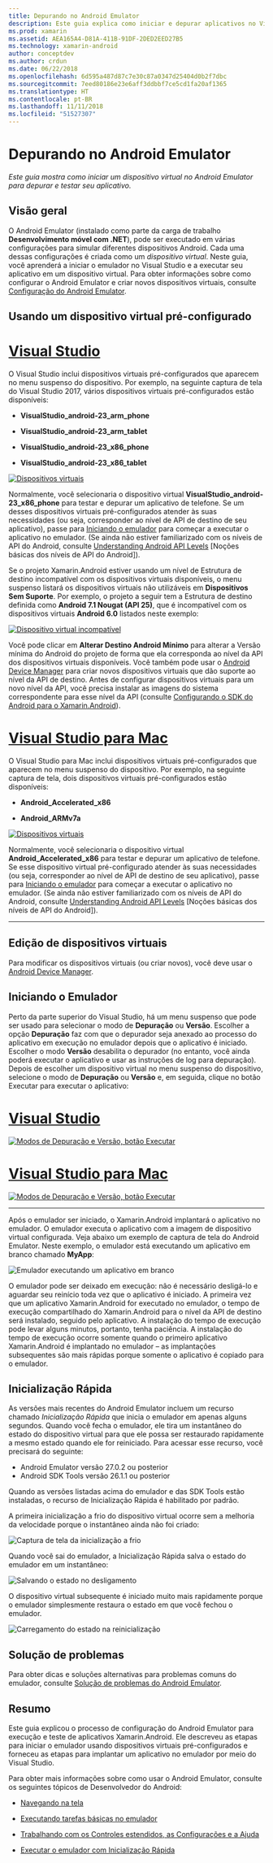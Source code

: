 ```yaml
---
title: Depurando no Android Emulator
description: Este guia explica como iniciar e depurar aplicativos no Visual Studio usando o Android Emulator.
ms.prod: xamarin
ms.assetid: AEA165A4-D81A-411B-91DF-2DED2EED27B5
ms.technology: xamarin-android
author: conceptdev
ms.author: crdun
ms.date: 06/22/2018
ms.openlocfilehash: 6d595a487d87c7e30c87a0347d25404d0b2f7dbc
ms.sourcegitcommit: 7eed80186e23e6aff3ddbbf7ce5cd1fa20af1365
ms.translationtype: HT
ms.contentlocale: pt-BR
ms.lasthandoff: 11/11/2018
ms.locfileid: "51527307"
---
```

# <a name="debugging-on-the-android-emulator"></a>Depurando no Android Emulator

_Este guia mostra como iniciar um dispositivo virtual no Android Emulator para depurar e testar seu aplicativo._

## <a name="overview"></a>Visão geral

O Android Emulator (instalado como parte da carga de trabalho **Desenvolvimento móvel com .NET**), pode ser executado em várias configurações para simular diferentes dispositivos Android. Cada uma dessas configurações é criada como um _dispositivo virtual_. Neste guia, você aprenderá a iniciar o emulador no Visual Studio e a executar seu aplicativo em um dispositivo virtual. Para obter informações sobre como configurar o Android Emulator e criar novos dispositivos virtuais, consulte [Configuração do Android Emulator](~/android/get-started/installation/android-emulator/index.md).


## <a name="using-a-pre-configured-virtual-device"></a>Usando um dispositivo virtual pré-configurado

# <a name="visual-studiotabwindows"></a>[Visual Studio](#tab/windows)

O Visual Studio inclui dispositivos virtuais pré-configurados que aparecem no menu suspenso do dispositivo. Por exemplo, na seguinte captura de tela do Visual Studio 2017, vários dispositivos virtuais pré-configurados estão disponíveis:

-   **VisualStudio\_android-23\_arm\_phone**

-   **VisualStudio\_android-23\_arm\_tablet**

-   **VisualStudio\_android-23\_x86\_phone** 

-   **VisualStudio\_android-23\_x86\_tablet** 

[![Dispositivos virtuais](debug-on-emulator-images/win/01-virtual-devices-sml.png)](debug-on-emulator-images/win/01-virtual-devices.png#lightbox)

Normalmente, você selecionaria o dispositivo virtual **VisualStudio\_android-23\_x86\_phone** para testar e depurar um aplicativo de telefone. Se um desses dispositivos virtuais pré-configurados atender às suas necessidades (ou seja, corresponder ao nível de API de destino de seu aplicativo), passe para [Iniciando o emulador](#launching) para começar a executar o aplicativo no emulador. (Se ainda não estiver familiarizado com os níveis de API do Android, consulte [Understanding Android API Levels](~/android/app-fundamentals/android-api-levels.md) [Noções básicas dos níveis de API do Android]).

Se o projeto Xamarin.Android estiver usando um nível de Estrutura de destino incompatível com os dispositivos virtuais disponíveis, o menu suspenso listará os dispositivos virtuais não utilizáveis em **Dispositivos Sem Suporte**. Por exemplo, o projeto a seguir tem a Estrutura de destino definida como **Android 7.1 Nougat (API 25)**, que é incompatível com os dispositivos virtuais **Android 6.0** listados neste exemplo:

[![Dispositivo virtual incompatível](debug-on-emulator-images/win/02-incompatible-level-sml.png)](debug-on-emulator-images/win/02-incompatible-level.png#lightbox)

Você pode clicar em **Alterar Destino Android Mínimo** para alterar a Versão mínima do Android do projeto de forma que ela corresponda ao nível da API dos dispositivos virtuais disponíveis. Você também pode usar o [Android Device Manager](~/android/get-started/installation/android-emulator/device-manager.md) para criar novos dispositivos virtuais que dão suporte ao nível da API de destino.
Antes de configurar dispositivos virtuais para um novo nível da API, você precisa instalar as imagens do sistema correspondente para esse nível da API (consulte [Configurando o SDK do Android para o Xamarin.Android](~/android/get-started/installation/android-sdk.md)).

# <a name="visual-studio-for-mactabmacos"></a>[Visual Studio para Mac](#tab/macos)

O Visual Studio para Mac inclui dispositivos virtuais pré-configurados que aparecem no menu suspenso do dispositivo. Por exemplo, na seguinte captura de tela, dois dispositivos virtuais pré-configurados estão disponíveis:

-   **Android\_Accelerated\_x86**

-   **Android\_ARMv7a**

[![Dispositivos virtuais](debug-on-emulator-images/mac/01-virtual-devices-sml.png)](debug-on-emulator-images/mac/01-virtual-devices.png#lightbox)

Normalmente, você selecionaria o dispositivo virtual **Android\_Accelerated\_x86** para testar e depurar um aplicativo de telefone. Se esse dispositivo virtual pré-configurado atender às suas necessidades (ou seja, corresponder ao nível de API de destino de seu aplicativo), passe para [Iniciando o emulador](#launching) para começar a executar o aplicativo no emulador. (Se ainda não estiver familiarizado com os níveis de API do Android, consulte [Understanding Android API Levels](~/android/app-fundamentals/android-api-levels.md) [Noções básicas dos níveis de API do Android]).

-----

## <a name="editing-virtual-devices"></a>Edição de dispositivos virtuais

Para modificar os dispositivos virtuais (ou criar novos), você deve usar o [Android Device Manager](~/android/get-started/installation/android-emulator/device-manager.md).


<a name="launching" />

## <a name="launching-the-emulator"></a>Iniciando o Emulador

Perto da parte superior do Visual Studio, há um menu suspenso que pode ser usado para selecionar o modo de **Depuração** ou **Versão**. Escolher a opção **Depuração** faz com que o depurador seja anexado ao processo do aplicativo em execução no emulador depois que o aplicativo é iniciado. Escolher o modo **Versão** desabilita o depurador (no entanto, você ainda poderá executar o aplicativo e usar as instruções de log para depuração). Depois de escolher um dispositivo virtual no menu suspenso do dispositivo, selecione o modo de **Depuração** ou **Versão** e, em seguida, clique no botão Executar para executar o aplicativo:

# <a name="visual-studiotabwindows"></a>[Visual Studio](#tab/windows)

[![Modos de Depuração e Versão, botão Executar](debug-on-emulator-images/win/17-debug-release-sml.png)](debug-on-emulator-images/win/17-debug-release.png#lightbox)

# <a name="visual-studio-for-mactabmacos"></a>[Visual Studio para Mac](#tab/macos)

[![Modos de Depuração e Versão, botão Executar](debug-on-emulator-images/mac/16-debug-release-sml.png)](debug-on-emulator-images/mac/16-debug-release.png#lightbox)

-----

Após o emulador ser iniciado, o Xamarin.Android implantará o aplicativo no emulador. O emulador executa o aplicativo com a imagem de dispositivo virtual configurada. Veja abaixo um exemplo de captura de tela do Android Emulator. Neste exemplo, o emulador está executando um aplicativo em branco chamado **MyApp**:

![Emulador executando um aplicativo em branco](debug-on-emulator-images/emulator-running.png)

O emulador pode ser deixado em execução: não é necessário desligá-lo e aguardar seu reinício toda vez que o aplicativo é iniciado. A primeira vez que um aplicativo Xamarin.Android for executado no emulador, o tempo de execução compartilhado do Xamarin.Android para o nível da API de destino será instalado, seguido pelo aplicativo. A instalação do tempo de execução pode levar alguns minutos, portanto, tenha paciência. A instalação do tempo de execução ocorre somente quando o primeiro aplicativo Xamarin.Android é implantado no emulador &ndash; as implantações subsequentes são mais rápidas porque somente o aplicativo é copiado para o emulador.

<a name="quick-boot" />

## <a name="quick-boot"></a>Inicialização Rápida

As versões mais recentes do Android Emulator incluem um recurso chamado _Inicialização Rápida_ que inicia o emulador em apenas alguns segundos. Quando você fecha o emulador, ele tira um instantâneo do estado do dispositivo virtual para que ele possa ser restaurado rapidamente a mesmo estado quando ele for reiniciado.
Para acessar esse recurso, você precisará do seguinte:

-   Android Emulator versão 27.0.2 ou posterior
-   Android SDK Tools versão 26.1.1 ou posterior

Quando as versões listadas acima do emulador e das SDK Tools estão instaladas, o recurso de Inicialização Rápida é habilitado por padrão. 

A primeira inicialização a frio do dispositivo virtual ocorre sem a melhoria da velocidade porque o instantâneo ainda não foi criado:

![Captura de tela da inicialização a frio](debug-on-emulator-images/cold-boot.png)

Quando você sai do emulador, a Inicialização Rápida salva o estado do emulador em um instantâneo:

![Salvando o estado no desligamento](debug-on-emulator-images/saving-state.png)

O dispositivo virtual subsequente é iniciado muito mais rapidamente porque o emulador simplesmente restaura o estado em que você fechou o emulador.

![Carregamento do estado na reinicialização](debug-on-emulator-images/loading-state.png)


## <a name="troubleshooting"></a>Solução de problemas

Para obter dicas e soluções alternativas para problemas comuns do emulador, consulte [Solução de problemas do Android Emulator](~/android/get-started/installation/android-emulator/troubleshooting.md).


## <a name="summary"></a>Resumo

Este guia explicou o processo de configuração do Android Emulator para execução e teste de aplicativos Xamarin.Android. Ele descreveu as etapas para iniciar o emulador usando dispositivos virtuais pré-configurados e forneceu as etapas para implantar um aplicativo no emulador por meio do Visual Studio. 

Para obter mais informações sobre como usar o Android Emulator, consulte os seguintes tópicos de Desenvolvedor do Android:

-   [Navegando na tela](https://developer.android.com/studio/run/emulator.html#navigate)

-   [Executando tarefas básicas no emulador](https://developer.android.com/studio/run/emulator.html#tasks)

-   [Trabalhando com os Controles estendidos, as Configurações e a Ajuda](https://developer.android.com/studio/run/emulator.html#extended)

-   [Executar o emulador com Inicialização Rápida](https://developer.android.com/studio/run/emulator#quickboot)
